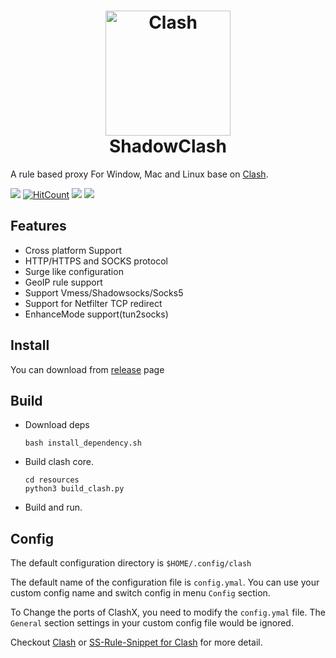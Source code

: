<h1 align="center">
  <img src="https://github.com/Dreamacro/clash/raw/master/docs/logo.png" alt="Clash" width="200">
  <br>
  ShadowClash
  <br>
</h1>


A rule based proxy For Window, Mac and Linux base on [Clash](https://github.com/Dreamacro/clash).


[![](https://travis-ci.org/TheWanderingCoel/ShadowClash.svg?branch=master)](https://travis-ci.org/TheWanderingCoel/ShadowClash)
[![HitCount](http://hits.dwyl.io/TheWanderingCoel/ShadowClash.svg)](http://hits.dwyl.io/TheWanderingCoel/ShadowClash)
[![](https://img.shields.io/github/downloads/TheWanderingCoel/ShadowClash/total.svg)]()
[![](https://img.shields.io/badge/license-GPL-000000.svg)](https://github.com)



## Features
- Cross platform Support
- HTTP/HTTPS and SOCKS protocol
- Surge like configuration
- GeoIP rule support
- Support Vmess/Shadowsocks/Socks5
- Support for Netfilter TCP redirect
- EnhanceMode support(tun2socks)

## Install

You can download from [release](https://github.com/TheWanderingCoel/ShadowClash/releases) page

## Build
- Download deps
  ```
  bash install_dependency.sh
  ```
- Build clash core. 
  ```
  cd resources
  python3 build_clash.py
  ```
- Build and run.

## Config


The default configuration directory is `$HOME/.config/clash`

The default name of the configuration file is `config.ymal`. You can use your custom config name and switch config in menu `Config` section.

To Change the ports of ClashX, you need to modify the `config.ymal` file. The `General` section settings in your custom config file would be ignored.

Checkout [Clash](https://github.com/Dreamacro/clash) or [SS-Rule-Snippet for Clash](https://github.com/Hackl0us/SS-Rule-Snippet/blob/master/LAZY_RULES/clash.yml) for more detail.